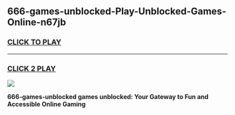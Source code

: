 
## 666-games-unblocked-Play-Unblocked-Games-Online-n67jb
<h3>
<a href="https://premium76.site?title=666-games-unblocked&ref=25A">CLICK TO PLAY</a></h3>
<hr>

<h3>
<a href="https://premium76.site?title=666-games-unblocked&ref=25A">CLICK 2 PLAY</a>
  
</h3>

<a href="https://premium76.site?title=666-games-unblocked&ref=25A"><img src="https://clearcache.store/games.png"></a>


**666-games-unblocked games unblocked: Your Gateway to Fun and Accessible Online Gaming**
